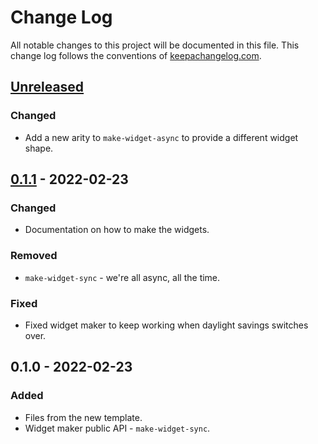 # Change Log
All notable changes to this project will be documented in this file. This change log follows the conventions of [keepachangelog.com](http://keepachangelog.com/).

## [Unreleased]
### Changed
- Add a new arity to `make-widget-async` to provide a different widget shape.

## [0.1.1] - 2022-02-23
### Changed
- Documentation on how to make the widgets.

### Removed
- `make-widget-sync` - we're all async, all the time.

### Fixed
- Fixed widget maker to keep working when daylight savings switches over.

## 0.1.0 - 2022-02-23
### Added
- Files from the new template.
- Widget maker public API - `make-widget-sync`.

[Unreleased]: https://github.com/your-name/currency-converter/compare/0.1.1...HEAD
[0.1.1]: https://github.com/your-name/currency-converter/compare/0.1.0...0.1.1
